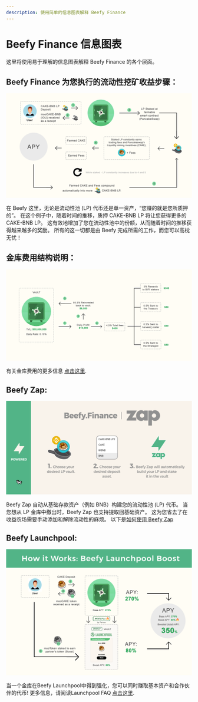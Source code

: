 ```yaml
---
description: 使用简单的信息图表解释 Beefy Finance
---
```


# Beefy Finance 信息图表

这里将使用易于理解的信息图表解释 Beefy Finance 的各个层面。

## Beefy Finance 为您执行的流动性挖矿收益步骤：

![](.gitbook/assets/beefy-info-yield-optimizing-process.png)

在 Beefy 这里，无论是流动性池 \(LP\) 代币还是单一资产，“您赚的就是您所质押的”。 在这个例子中，随着时间的推移，质押 CAKE-BNB LP 将让您获得更多的 CAKE-BNB LP。 这有效地增加了您在流动性池中的份额，从而随着时间的推移获得越来越多的奖励。 所有的这一切都是由 Beefy 完成所需的工作，而您可以高枕无忧！

## 金库费用结构说明：

![&quot;你看到的将是你所得到的&quot;: 费用已计入显示的APY！](.gitbook/assets/beefy-info-fees.png)

有关金库费用的更多信息 [点击这里](faq/products/vaults.md#what-is-the-vault-fee-structure).

## Beefy Zap:

![](.gitbook/assets/beefy-info-zap.png)

Beefy Zap 自动从基础存款资产（例如 BNB）构建您的流动性池 \(LP\) 代币。 当您想从 LP 金库中撤出时，Beefy Zap 也支持提取回基础资产。 这为您省去了在收益农场需要手动添加和解除流动性的麻烦。 以下是[如何使用 Beefy Zap](faq/how-to-guides/how-to-beefy-zap.md)

## Beefy Launchpool:

![](.gitbook/assets/beefy-info-boost.png)

当一个金库在Beefy Launchpool中得到强化，您可以同时赚取基本资产和合作伙伴的代币! 更多信息，请阅读Launchpool FAQ [点击这里](faq/products/launchpool.md).

